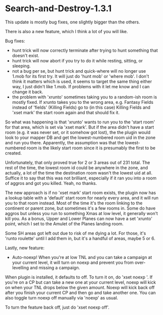 # Search-and-Destroy-1.3.1

This update is mostly bug fixes, one slightly bigger than the others.

There is also a new feature, which I think a lot of you will like.

Bug fixes:
- hunt trick will now correctly terminate after trying to hunt something that doesn't exist.
- hunt trick will now abort if you try to do it while resting, sitting, or sleeping.
- not a bug per se, but hunt trick and quick-where will no longer use 1.mob for its first
try.  It will just do 'hunt mob' or 'where mob'.  I don't think it matters which is used,
it seems to target the same thing either way, I just didn't like 1.mob.  If problems with
it let me know and I can change it back.
- the problem with 'xrunto' sometimes taking you to a random-ish room is mostly fixed. If 
xrunto takes you to the wrong area, e.g. Fantasy Fields instead of 'fields' (Killing Fields)
go to (in this case) Killing Fields and 'xset mark' the start room again and that should fix it.

So what was happening is that 'xrunto' wants to run you to the 'start room' for that 
 area, which is set via 'xset mark'.  But if the area didn't have a start room (e.g. it
 was never set, or it somehow got lost), the the plugin would look to your mapper DB
 and get the lowest-numbered room uid in the zone and run you there.  Apparently, 
 the assumption was that the lowest-numbered room is the likely start room since it
 is presumably the first to be created.
 
  Unfortunately, that only proved true for 2 or 3 areas out of 231 total. The rest
 of the time, the lowest room id could be anywhere in the zone, and actually, a lot
 of the time the destination room wasn't the lowest uid at all.  Suffice it to say
 that this was not brilliant, especially if it ran you into a room of aggros and
 got you killed.  Yeah, no thanks.
 
  The new approach is if no 'xset mark' start room exists, the plugin now has a
 lookup table with a 'default' start room for nearly every area, and it will
 run you to that room instead.  Most of the time it's the room linking to the
 continent or parent zone, but sometimes it's a few rooms in.  Some do have aggros
 but unless you run to something Xmas at low level, it generally won't kill you.  As
 a bonus, Upper and Lower Planes can now have a set 'xrunto' point, which I set to
 the Amulet of the Planes landing room.
 
  Some SH areas got left out due to risk of me dying a lot.  For those, it's 'runto roulette'
 until I add them in, but it's a handful of areas, maybe 5 or 6.
 
 
Lastly, new feature:
 - Auto-noexp!  When you're at low TNL and you can take a campaign at your current level, 
 it will turn on noexp and prevent you from over-levelling and missing a campaign.
 
  When plugin is installed, it defaults to off.  To turn it on, do 'xset noexp <amount>'.
 If you're on a CP but can take a new one at your current level, noexp will kick on 
 when your TNL drops below the given amount.  Noexp will kick back off after you finish
 your current CP and then go and take another one.  You can also toggle turn noexp off 
 manually via 'noexp' as usual.
 
  To turn the feature back off, just do 'xset noexp off'.
